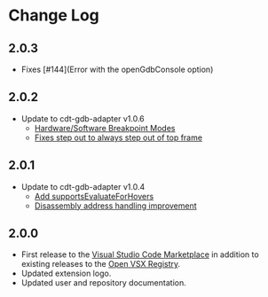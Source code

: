 # Change Log

## 2.0.3
- Fixes [#144](Error with the openGdbConsole option)

## 2.0.2
- Update to cdt-gdb-adapter v1.0.6
  - [Hardware/Software Breakpoint Modes](https://github.com/eclipse-cdt-cloud/cdt-gdb-adapter/pull/350)
  - [Fixes step out to always step out of top frame](https://github.com/eclipse-cdt-cloud/cdt-gdb-adapter/issues/353)

## 2.0.1
- Update to cdt-gdb-adapter v1.0.4
  - [Add supportsEvaluateForHovers](https://github.com/eclipse-cdt-cloud/cdt-gdb-adapter/pull/347)
  - [Disassembly address handling improvement](https://github.com/eclipse-cdt-cloud/cdt-gdb-adapter/pull/348)

## 2.0.0
- First release to the [Visual Studio Code Marketplace](https://marketplace.visualstudio.com/items?itemName=eclipse-cdt.cdt-gdb-vscode) in addition to existing releases to the [Open VSX Registry](https://open-vsx.org/extension/eclipse-cdt/cdt-gdb-vscode).
- Updated extension logo.
- Updated user and repository documentation.
